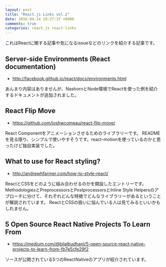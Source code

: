 ```yaml
---
layout: post
title: "React.js Links vol.2"
date: 2016-04-14 19:27:37 +0900
comments: true
categories: react.js react-links
---
```


これはReactに関する記事や気になるissueなどのリンクを紹介する記事です。

<!-- more -->

## Server-side Environments (React documentation)

* http://facebook.github.io/react/docs/environments.html

あんまり内容はありませんが、NashornとNode環境でReactを使った例を紹介するドキュメントが追加されました。


## React Flip Move

* https://github.com/joshwcomeau/react-flip-move/

React Componentをアニメーションさせるためのライブラリーです。
READMEを見る限り、シンプルで使いやすそうです。react-motionを使っているのかと思ったけど独自実装でした。


## What to use for React styling?

* http://andrewhfarmer.com/how-to-style-react/

ReactとCSSをどのように組み合わせるのかを開設したエントリーです。
MethodologiesとPreprocessorsとPostprocessorsとInline Style Helpersのアプローチに分けて、それぞれどんな特徴でどんなライブラリーがあるということが解説されています。
ReactとCSSの扱いに悩んでいる人は見てみるといいかもしれません。

## 5 Open Source React Native Projects To Learn From

* https://medium.com/@bilalbudhani/5-open-source-react-native-projects-to-learn-from-fb7e5cfe29f2

ソースが公開されている5つのReactNativeのアプリが紹介されています。
